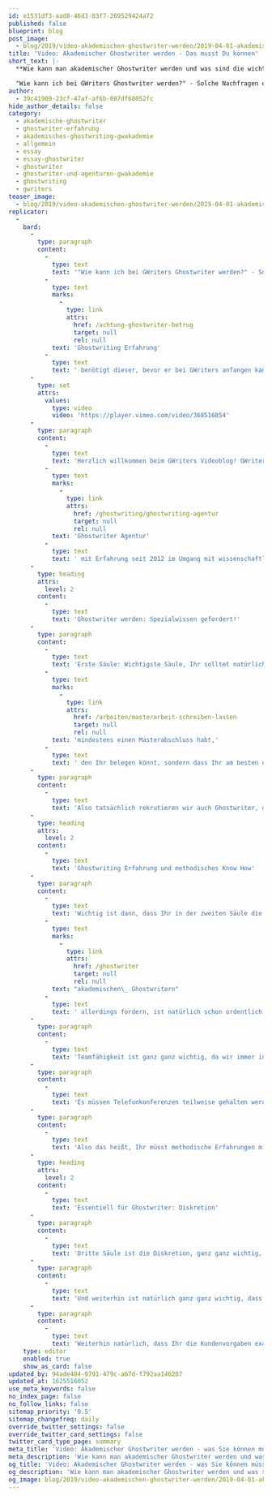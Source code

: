 ```yaml
---
id: e1531df3-aad8-46d3-83f7-269529424a72
published: false
blueprint: blog
post_image:
  - blog/2019/video-akademischen-ghostwriter-werden/2019-04-01-akademischer_ghostwriter_werden-ungeschnitten_ClassicThumbnail.png
title: 'Video: Akademischer Ghostwriter werden - Das musst Du können'
short_text: |-
  **Wie kann man akademischer Ghostwriter werden und was sind die wichtigsten Anforderungen im Ghostwriter Job? Lesen Sie jetzt die wichtigsten Punkte hier!**

  "Wie kann ich bei GWriters Ghostwriter werden?" - Solche Nachfragen erreichen uns immer öfter, denn das Interesse am Beruf des akademischen Ghostwriters wächst. Welche sind die Anforderungen an einen Ghostwriter? Wieviel Ghostwriting Erfahrung benötigt dieser, bevor er bei GWriters anfangen kann und wie kommt man an die besten Ghostwriter Jobs? Die Antworten auf diese Fragen und weitere interessante Informationen finden Sie in diesem Beitrag...
author:
  - 39c41980-23cf-47af-af6b-087df68052fc
hide_author_details: false
category:
  - akademische-ghostwriter
  - ghostwriter-erfahrung
  - akademisches-ghostwriting-gwakademie
  - allgemein
  - essay
  - essay-ghostwriter
  - ghostwriter
  - ghostwriter-und-agenturen-gwakademie
  - ghostwriting
  - gwriters
teaser_image:
  - blog/2019/video-akademischen-ghostwriter-werden/2019-04-01-akademischer_ghostwriter_werden-ungeschnitten_ClassicThumbnail.png
replicator:
  -
    bard:
      -
        type: paragraph
        content:
          -
            type: text
            text: '"Wie kann ich bei GWriters Ghostwriter werden?" - Solche Nachfragen erreichen uns immer öfter, denn das Interesse am Beruf des akademischen Ghostwriters wächst. Welche sind die Anforderungen an einen Ghostwriter? Wieviel '
          -
            type: text
            marks:
              -
                type: link
                attrs:
                  href: /achtung-ghostwriter-betrug
                  target: null
                  rel: null
            text: 'Ghostwriting Erfahrung'
          -
            type: text
            text: ' benötigt dieser, bevor er bei GWriters anfangen kann und wie kommt man an die besten Ghostwriter Jobs? Die Antworten auf diese Fragen und weitere interessante Informationen finden Sie in diesem Beitrag.'
      -
        type: set
        attrs:
          values:
            type: video
            video: 'https://player.vimeo.com/video/368516854'
      -
        type: paragraph
        content:
          -
            type: text
            text: 'Herzlich willkommen beim GWriters Videoblog! GWriters ist eine '
          -
            type: text
            marks:
              -
                type: link
                attrs:
                  href: /ghostwriting/ghostwriting-agentur
                  target: null
                  rel: null
            text: 'Ghostwriter Agentur'
          -
            type: text
            text: ' mit Erfahrung seit 2012 im Umgang mit wissenschaftlichen Texten. Unser heutiges Thema trägt den Titel "Akademischer Ghostwriter werden". Wir bekommen nämlich häufig die Frage: "Was muss ich denn überhaupt machen, um bei die GWriters Ghostwriter zu werden?". Oder: "Was muss ich denn dafür überhaupt können?". Dafür schauen wir uns mal die drei Säulen, die bei uns eine wichtige Rolle spielen, an. Das ist einmal die Qualifikation, dann die Erfahrung oder die methodische Erfahrung und natürlich die Zuverlässigkeit. Und die Diskretion im Umgang mit den Aufträgen.'
      -
        type: heading
        attrs:
          level: 2
        content:
          -
            type: text
            text: 'Ghostwriter werden: Spezialwissen gefordert!'
      -
        type: paragraph
        content:
          -
            type: text
            text: 'Erste Säule: Wichtigste Säule, Ihr solltet natürlich eine hohe Qualifikation mitbringen, wenn Ihr bei uns Ghostwriter werden wollt. Das meint nicht nur, dass Ihr '
          -
            type: text
            marks:
              -
                type: link
                attrs:
                  href: /arbeiten/masterarbeit-schreiben-lassen
                  target: null
                  rel: null
            text: 'mindestens einen Masterabschluss habt,'
          -
            type: text
            text: ' den Ihr belegen könnt, sondern dass Ihr am besten eben auch auf ein Kerngebiet spezialisiert seid. Ihr solltet schon Forschungserfahrungen mitbringen, das ist natürlich optimal, jedoch nicht immer nötig.'
      -
        type: paragraph
        content:
          -
            type: text
            text: 'Also tatsächlich rekrutieren wir auch Ghostwriter, die das entsprechende Anforderungsprofil erfüllen, alle Unterlagen vorlegen können und eine Schreibprobe abgeben, die dann entsprechend gut ist. Wir lassen auch eben diese Ghostwriter dann an kleinere Aufträge ran und tasten uns dann immer weiter vor um zu sehen, wie die Qualität ist. Im Grunde ist es natürlich sehr viel optimaler, wenn Ihr schon entsprechende Forschungserfahrung mitbringt, mit der man dann auch arbeiten kann. Eine Schreibprobe werden wir sicherlich trotzdem von Euch fordern aber das ist ja auch nicht schlimm. Das geht ja sicherlich schnell von der Hand und die Schreibproben, die wir fordern, sollen auch nicht zu umfangreich sein. Dies ist nämlich ein zentraler Aspekt unserer Qualitätssicherung, alle Ghostwriter werden auf Ihre Qualifikation und Ghostwriting Erfahrung geprüft.'
      -
        type: heading
        attrs:
          level: 2
        content:
          -
            type: text
            text: 'Ghostwriting Erfahrung und methodisches Know How'
      -
        type: paragraph
        content:
          -
            type: text
            text: 'Wichtig ist dann, dass Ihr in der zweiten Säule die entsprechende methodische Erfahrung mitbringt. Ihr sollt sattelfest sein in der Literaturrecherche. Ich meine, jeder Student weiß oder hat zumindest mehr oder weniger eine Ahnung, wie eine ordentliche Literaturrecherche aussehen soll. Was wir von unseren '
          -
            type: text
            marks:
              -
                type: link
                attrs:
                  href: /ghostwriter
                  target: null
                  rel: null
            text: "akademischen\_ Ghostwritern"
          -
            type: text
            text: ' allerdings fordern, ist natürlich schon ordentlich Erfahrung darin, sodass die Literaturrecherche auch nicht zu lange Zeit in Anspruch nimmt, da wir die meisten Aufträge relativ eng takten müssen. Weiterhin eben Erfahrung in der Datensammlung oder auch Datenerhebung, je nachdem um welches Thema es geht und wie sich das realisieren lässt.'
      -
        type: paragraph
        content:
          -
            type: text
            text: 'Teamfähigkeit ist ganz ganz wichtig, da wir immer in einem Dreiecksverhältnis stehen. Zwischen dem akademischen Ghostwriter, dem Kunden und eben unserem Projektmanager. Das heißt, hier ist es ganz ganz wichtig, dass man auch im Team zusammenarbeiten kann. Teilnahme an Telefonkonferenzen ist dafür natürlich obligatorisch. Das heißt der Ghostwriter ist nicht wirklich dieser Geist, dieses Image, welches er manchmal verkörpert. Bei GWriters ist er dahingegen tatsächlich sehr viel aktiver im täglichen Geschäft.'
      -
        type: paragraph
        content:
          -
            type: text
            text: 'Es müssen Telefonkonferenzen teilweise gehalten werden, um sich eben ordentlich absprechen zu können und den aktuellen Stand der Arbeit zu kommunizieren und um das weitere Vorgehen koordinieren zu können. Weiterhin solltet Ihr natürlich auch Erfahrungen mitbringen in dieser Arbeit und in Korrektur- und Feedbackschleifen. Das ist ganz ganz wichtig. Wir haben ab und an auch mal einen neuen Ghostwriter dabei gehabt, der irgendwie eine andere Vorstellung hatte, wie das ganze ablaufen soll und er dachte: "Ich habe totale Ahnung und ich möchte jetzt einfach runterschreiben. So, und das was mein Kunde möchte ist eigentlich relativ egal, denn der hat sowieso nicht so viel Ahnung wie ich". Dieser wollte dann auch keine Korrekturen durchführen, wollte Feedback nicht einarbeiten, weil es dann irgendwie zu blöd war. Das geht natürlich nicht!'
      -
        type: paragraph
        content:
          -
            type: text
            text: 'Also das heißt, Ihr müsst methodische Erfahrungen mit mitbringen. Nicht nur eben in den harten Fakten wie der Literaturrecherche und Datenerhebung, sondern eben auch Erfahrung in Teamarbeit, Erfahrung mit Korrektur- und Feedbackschleifen, die dann auch entsprechend ordentlich umsetzen können.'
      -
        type: heading
        attrs:
          level: 2
        content:
          -
            type: text
            text: 'Essentiell für Ghostwriter: Diskretion'
      -
        type: paragraph
        content:
          -
            type: text
            text: 'Dritte Säule ist die Diskretion, ganz ganz wichtig, und Zuverlässigkeit. Natürlich unterschreiben unsere Ghostwriter NDAs, also das heißt sie dürfen keine, oder sind vertraglich daran gebunden, keine Daten weiterzugeben. Wenn Ihr allerdings schon selbst ein eine diskrete Person seid und gut darin seid, Daten und Geheimnisse zu hüten, dann ist das natürlich ein Vorteil.'
      -
        type: paragraph
        content:
          -
            type: text
            text: 'Und weiterhin ist natürlich ganz ganz wichtig, dass Ihr zuverlässig arbeitet, dass Ihr alles umsetzt was besprochen wird, dass Ihr pünktlich arbeitet, ein ordentliches Zeitmanagement habt, Lieferfristen eben einhaltet, Verschwiegenheit garantieren könnte über den Auftrag und über die Details. Das bringt natürlich auch mit sich, dass Ihr eigenes Arbeitsmaterial habt. Also nicht jetzt irgendwie in einer WG mit mehreren Leuten lebt und einen Rechner teilt. Sowas geht natürlich nicht, sondern es ist wichtig, dass Ihr wirklich diskret auch mit den Daten umgehen könnt.'
      -
        type: paragraph
        content:
          -
            type: text
            text: 'Weiterhin natürlich, dass Ihr die Kundenvorgaben exakt umsetzt, gehört auch zur Zuverlässigkeit, hatten wir ja gerade auch schon mal angesprochen. Aber nichtsdestotrotz wollen wir das auch hier in der letzten Säule noch einmal erwähnen. Wenn Ihr also diese drei Säulen mitbringt, eine ordentliche Qualifikation, bereits ein wenig Erfahrung und methodische Erfahrungen in den Dingen, die Ihr macht, sowie Diskretion mitbringt, zuverlässig seid und ein ordentliches Zeitmanagement habt, dann seid Ihr herzlich willkommen und habt die Möglichkeit, auch als Ghostwriter zu arbeiten. Schickt uns dazu einfach Eure Bewerbung und bei Fragen, ruft einfach an.'
    type: editor
    enabled: true
    show_as_card: false
updated_by: 94ade404-9791-479c-a67d-f792aa146207
updated_at: 1625516052
use_meta_keywords: false
no_index_page: false
no_follow_links: false
sitemap_priority: '0.5'
sitemap_changefreq: daily
override_twitter_settings: false
override_twitter_card_settings: false
twitter_card_type_page: summary
meta_title: 'Video: Akademischer Ghostwriter werden - was Sie können müssen!'
meta_description: 'Wie kann man akademischer Ghostwriter werden und was sind die wichtigsten Anforderungen im Ghostwriter Job? Lesen Sie jetzt die wichtigsten Punkte hier!'
og_title: 'Video: Akademischer Ghostwriter werden - was Sie können müssen!'
og_description: 'Wie kann man akademischer Ghostwriter werden und was sind die wichtigsten Anforderungen im Ghostwriter Job? Lesen Sie jetzt die wichtigsten Punkte hier!'
og_image: blog/2019/video-akademischen-ghostwriter-werden/2019-04-01-akademischer_ghostwriter_werden-ungeschnitten_ClassicThumbnail.png
---
```


